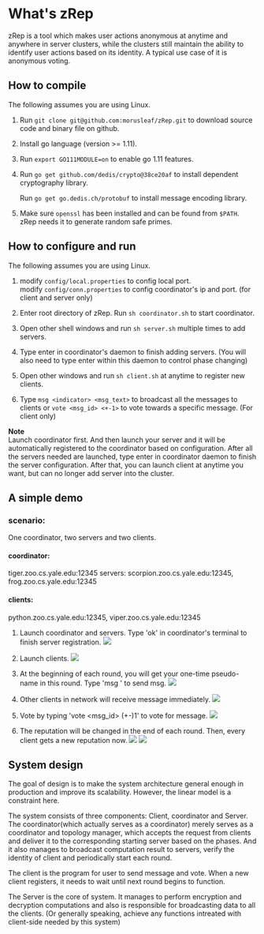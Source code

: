 # What's zRep

zRep is a tool which makes user actions anonymous at anytime and anywhere in server clusters, while the clusters still maintain the ability to identify user actions based on its identity. A typical use case of it is anonymous voting. 

## How to compile

The following assumes you are using Linux.

1.  Run `git clone git@github.com:morusleaf/zRep.git` to download source code and binary file on github. 

2.  Install go language (version >= 1.11).

3.  Run `export GO111MODULE=on` to enable go 1.11 features.

4.  Run `go get github.com/dedis/crypto@38ce20af` to install dependent cryptography library.

    Run `go get go.dedis.ch/protobuf` to install message encoding library.

5.  Make sure `openssl` has been installed and can be found from `$PATH`. zRep needs it to generate random safe primes.

## How to configure and run

The following assumes you are using Linux.

1.  modify `config/local.properties` to config local port.      
    modify `config/conn.properties` to config coordinator's ip and port. (for client and server only)

2.  Enter root directory of zRep.
    Run `sh coordinator.sh` to start coordinator.

3.  Open other shell windows and run `sh server.sh` multiple times to add servers.

4.  Type enter in coordinator's daemon to finish adding servers. (You will also need to type enter within this daemon to control phase changing)

5.  Open other windows and run `sh client.sh` at anytime to register new clients.

6.  Type `msg <indicator> <msg_text>` to broadcast all the messages to clients or `vote <msg_id> <+-1>` to vote towards a specific message. (For client only)

        
**Note**      
Launch coordinator first. And then launch your server and it will be automatically registered to the coordinator based on configuration. After all the servers needed are launched, type enter in coordinator daemon to finish the server configuration. After that, you can launch client at anytime you want, but can no longer add server into the cluster.



## A simple demo

### scenario:
One coordinator, two servers and two clients.    

#### coordinator:    
tiger.zoo.cs.yale.edu:12345
servers: scorpion.zoo.cs.yale.edu:12345,  frog.zoo.cs.yale.edu:12345
#### clients:   
python.zoo.cs.yale.edu:12345,  viper.zoo.cs.yale.edu:12345

1.  Launch coordinator and servers. Type 'ok' in coordinator's terminal to finish server registration.
![](https://www.dropbox.com/s/2nfvgayk1zyta8o/1.png?raw=true)

2.  Launch clients.
![](https://www.dropbox.com/s/f0ciu9dk3cv60v4/2.png?raw=true)

3.  At the beginning of each round, you will get your one-time pseudo-name in this round. Type 'msg <text>' to send msg.
![](https://www.dropbox.com/s/pdqq0n2t31moknn/3.png?raw=true)

4. Other clients in network will receive message immediately. 
![](https://www.dropbox.com/s/1mltogs4aauj3xe/4.png?raw=true)

5. Vote by typing 'vote <msg_id> (+-)1' to vote for message. 
![](https://www.dropbox.com/s/hydkqew8oym9kdu/5.png?raw=true)

6. The reputation will be changed in the end of each round. Then, every client gets a new reputation now.
![](https://www.dropbox.com/s/dnq8ab7611fj3le/6.png?raw=true)
![](https://www.dropbox.com/s/kghusj7022gbixc/8.png?raw=true)





## System design

The goal of design is to make the system architecture general enough in production and improve its scalability. However, the linear model is a constraint here.


The system consists of three components: Client, coordinator and Server. The coordinator(which actually serves as a coordinator) merely serves as a coordinator and topology manager, which accepts the request from clients and deliver it to the corresponding starting server based on the phases. And it also manages to broadcast computation result to servers, verify the identity of client and periodically start each round.


The client is the program for user to send message and vote. When a new client registers, it needs to wait until next round begins to function.     


The Server is the core of system. It manages to perform encryption and decryption computations and also is responsible for broadcasting data to all the clients. (Or generally speaking, achieve any functions intreated with client-side needed by this system)



